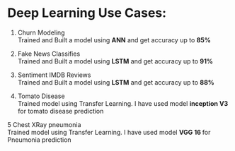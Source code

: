 # Deep Learning Use Cases:
1. Churn Modeling<br>
Trained and Built a model using <b>ANN</b> and get accuracy up to <b>85%</b>

2. Fake News Classifies<br>
Trained and  Built a model using <b>LSTM</b> and get accuracy up to <b>91%</b>

3. Sentiment IMDB Reviews <br>
Trained and  Built a model using <b>LSTM</b> and get accuracy up to <b>88%</b>

4. Tomato Disease<br>
Trained model using Transfer Learning. I have used model <b>inception V3 </b> for tomato disease prediction

5 Chest XRay pneumonia<br>
Trained model using Transfer Learning. I have used model <b>VGG 16 </b> for Pneumonia prediction
